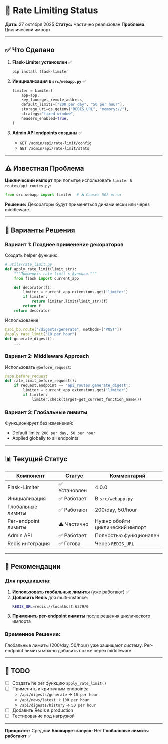 # 🚦 Rate Limiting Status

**Дата:** 27 октября 2025
**Статус:** Частично реализован
**Проблема:** Циклический импорт

---

## ✅ Что Сделано

1. **Flask-Limiter установлен** ✅
   ```bash
   pip install flask-limiter
   ```

2. **Инициализация в `src/webapp.py`** ✅
   ```python
   limiter = Limiter(
       app=app,
       key_func=get_remote_address,
       default_limits=["200 per day", "50 per hour"],
       storage_uri=os.getenv("REDIS_URL", "memory://"),
       strategy="fixed-window",
       headers_enabled=True,
   )
   ```

3. **Admin API endpoints созданы** ✅
   - `GET /admin/api/rate-limit/config`
   - `GET /admin/api/rate-limit/stats`

---

## ⚠️ Известная Проблема

**Циклический импорт** при попытке использовать `limiter` в `routes/api_routes.py`:

```python
from src.webapp import limiter  # ❌ Causes 502 error
```

**Решение:** Декораторы будут применяться динамически или через middleware.

---

## 🔧 Варианты Решения

### **Вариант 1: Позднее применение декораторов**

Создать helper функцию:

```python
# utils/rate_limit.py
def apply_rate_limit(limit_str):
    """Применить rate limit к функции."""
    from flask import current_app

    def decorator(f):
        limiter = current_app.extensions.get('limiter')
        if limiter:
            return limiter.limit(limit_str)(f)
        return f
    return decorator
```

Использование:
```python
@api_bp.route("/digests/generate", methods=["POST"])
@apply_rate_limit("10 per hour")
def generate_digest():
    ...
```

### **Вариант 2: Middleware Approach**

Использовать `@before_request`:

```python
@app.before_request
def rate_limit_before_request():
    if request.endpoint == 'api_routes.generate_digest':
        limiter = current_app.extensions.get('limiter')
        if limiter:
            limiter.check(target=get_current_function_name())
```

### **Вариант 3: Глобальные лимиты**

Функционирует без изменений:
- Default limits: `200 per day, 50 per hour`
- Applied globally to all endpoints

---

## 📊 Текущий Статус

| Компонент | Статус | Комментарий |
|-----------|--------|-------------|
| Flask-Limiter | ✅ Установлен | 4.0.0 |
| Инициализация | ✅ Работает | В `src/webapp.py` |
| Глобальные лимиты | ✅ Работают | 200/day, 50/hour |
| Per-endpoint лимиты | ⚠️ Частично | Нужно обойти циклический импорт |
| Admin API | ✅ Работает | Полностью функционален |
| Redis интеграция | ✅ Готова | Через `REDIS_URL` |

---

## 🎯 Рекомендации

### **Для продакшена:**

1. **Использовать глобальные лимиты** (уже работают) ✅
2. **Добавить Redis** для multi-instance:
   ```bash
   REDIS_URL=redis://localhost:6379/0
   ```
3. **Применить per-endpoint лимиты** после решения циклического импорта

### **Временное Решение:**

Глобальные лимиты (200/day, 50/hour) уже защищают систему.
Per-endpoint лимиты можно добавить позже через middleware.

---

## 📝 TODO

- [ ] Создать helper функцию `apply_rate_limit()`
- [ ] Применить к критичным endpoints:
  - `/api/digests/generate` → `10 per hour`
  - `/api/news/latest` → `100 per hour`
  - `/api/digests/history` → `50 per hour`
- [ ] Добавить Redis в production
- [ ] Тестирование под нагрузкой

---

**Приоритет:** Средний
**Блокирует запуск:** Нет
**Глобальные лимиты работают** ✅
